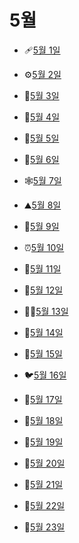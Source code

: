# 5월

- 🩹[5월 1일](5.1.md)

- ⚙️[5월 2일](5.2.md)

- 🐙[5월 3일](5.3.md)

- 🦾[5월 4일](5.4.md)

- 🐣[5월 5일](5.5.md)

- 🗿[5월 6일](5.6.md)

- 🕸️[5월 7일](5.7.md)

- ⛰️[5월 8일](5.8.md)

- 👀[5월 9일](5.9.md)

- ⏰[5월 10일](5.10.md)

- 🚀[5월 11일](5.11.md)

- 📯[5월 12일](5.12.md)

- 🙇‍♀️[5월 13일](5.13.md)

- 🍘[5월 14일](5.14.md)

- 🍝[5월 15일](5.15.md)

- 🐦[5월 16일](5.16.md)

- 🌾[5월 17일](5.17.md)

- 🍛[5월 18일](5.18.md)

- 🦑[5월 19일](5.19.md)

- 🥓[5월 20일](5.20.md)

- 🍂[5월 21일](5.21.md)

- 🥠[5월 22일](5.22.md)

- 🧺[5월 23일](5.23.md)
